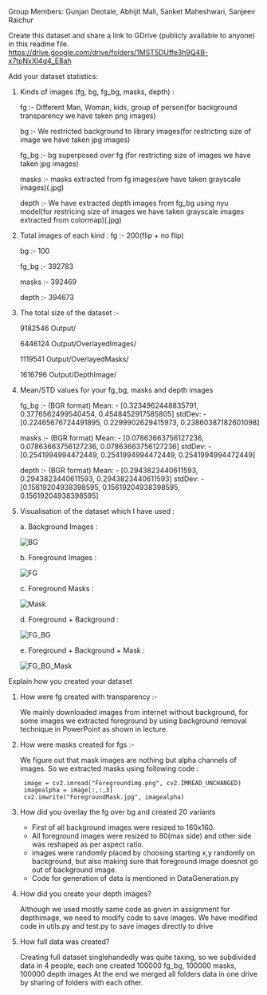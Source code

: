 Group Members: Gunjan Deotale, Abhijit Mali, Sanket Maheshwari, Sanjeev Raichur

Create this dataset and share a link to GDrive (publicly available to anyone) in this readme file. https://drive.google.com/drive/folders/1MST5DUffe3h9Q4B-x7tpNxXl4q4_E8ah

Add your dataset statistics:

1. Kinds of images (fg, bg, fg_bg, masks, depth) : 

    fg :- Different Man, Woman, kids, group of person(for background transparency we have taken png images) 

    bg :- We restricted background to library images(for restricting size of image we have taken jpg images) 

    fg_bg :- bg superposed over fg (for restricting size of images we have taken jpg images) 

    masks :- masks extracted from fg images(we have taken grayscale images)(.jpg) 

    depth :- We have extracted depth images from fg_bg using nyu model(for restricing size of images we have taken grayscale images extracted from colormap)(.jpg)

2. Total images of each kind :
    fg :- 200(flip + no flip) 
    
    bg :- 100 
    
    fg_bg :- 392783 
    
    masks :- 392469 
    
    depth :- 394673

3. The total size of the dataset :-

    9182546 Output/ 
    
    6446124 Output/OverlayedImages/ 
    
    1119541 Output/OverlayedMasks/ 
    
    1616796 Output/DepthImage/

 4. Mean/STD values for your fg_bg, masks and depth images

    fg_bg :- (BGR format) Mean: - [0.3234962448835791, 0.3776562499540454, 0.4548452917585805] stdDev: - [0.22465676724491895, 0.2299902629415973, 0.23860387182601098]

    masks :- (BGR format) Mean: - [0.07863663756127236, 0.07863663756127236, 0.07863663756127236] stdDev: - [0.2541994994472449, 0.2541994994472449, 0.2541994994472449]

    depth :- (BGR format) Mean: - [0.2943823440611593, 0.2943823440611593, 0.2943823440611593] stdDev: - [0.15619204938398595, 0.15619204938398595, 0.15619204938398595]

5. Visualisation of the dataset which I have used : 

    a. Background Images :
    
    ![BG](https://user-images.githubusercontent.com/25937235/81506014-33bd6a00-9311-11ea-9e63-f21a9968edf5.jpg)
    
    b. Foreground Images :
    
    ![FG](https://user-images.githubusercontent.com/25937235/81506017-39b34b00-9311-11ea-9a33-e33fc8597dc2.jpg)
    
    c. Foreground Masks :
    
    ![Mask](https://user-images.githubusercontent.com/25937235/81506025-4637a380-9311-11ea-83b2-82b3aceef001.jpg)
    
    d. Foreground + Background :
    
    ![FG_BG](https://user-images.githubusercontent.com/25937235/81506021-446de000-9311-11ea-909b-a7eb3d765fca.jpg)
    
    e. Foreground + Background + Mask :
    
    ![FG_BG_Mask](https://user-images.githubusercontent.com/25937235/81506026-4899fd80-9311-11ea-9987-d7c56969e72b.jpg)
    
    
Explain how you created your dataset

1. How were fg created with transparency :- 

    We mainly downloaded images from internet without background, for some images we extracted foreground by using background removal technique in PowerPoint as shown in lecture.

2. How were masks created for fgs :-

    We figure out that mask images are nothing but alpha channels of images. So we extracted masks using following code :
    
        image = cv2.imread("Foregroundimg.png", cv2.IMREAD_UNCHANGED) 
        imagealpha = image[:,:,3] 
        cv2.imwrite("ForegroundMask.jpg", imagealpha)

3. How did you overlay the fg over bg and created 20 variants

    - First of all background images were resized to 160x160.
    - All foreground images were resized to 80(max side) and other side was reshaped as per aspect ratio.
    - images were randomly placed by choosing starting x,y randomly on background, but also making sure that foreground image doesnot go out of background image.
    - Code for generation of data is mentioned in DataGeneration.py
    
4. How did you create your depth images?

    Although we used mostly same code as given in assignment for depthimage, we need to modify code to save images.
    We have modified code in utils.py and test.py to save images directly to drive

5. How full data was created?

    Creating full dataset singlehandedly was quite taxing, so we subdivided data in 4 people, each one created 100000 fg_bg, 100000 masks, 100000 depth images
    At the end we merged all folders data in one drive by sharing of folders with each other.
